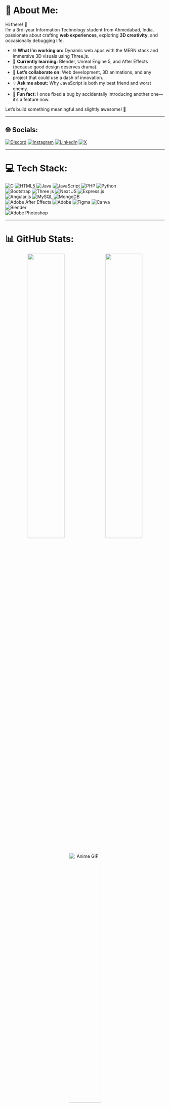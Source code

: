 # 💫 About Me:
Hi there! 👋  
I’m a 3rd-year Information Technology student from Ahmedabad, India, passionate about crafting **web experiences**, exploring **3D creativity**, and occasionally debugging life.  

- 🌐 **What I’m working on:** Dynamic web apps with the MERN stack and immersive 3D visuals using Three.js.  
- 🎨 **Currently learning:** Blender, Unreal Engine 5, and After Effects (because good design deserves drama).  
- 🤝 **Let’s collaborate on:** Web development, 3D animations, and any project that could use a dash of innovation.  
- 💡 **Ask me about:** Why JavaScript is both my best friend and worst enemy.  
- 🎯 **Fun fact:** I once fixed a bug by accidentally introducing another one—it’s a feature now.  

Let’s build something meaningful and slightly awesome! 🚀  

---

## 🌐 Socials:
[![Discord](https://img.shields.io/badge/Discord-%237289DA.svg?logo=discord&logoColor=white)](https://discord.gg/https://discord.com/channels/eztaurus) 
[![Instagram](https://img.shields.io/badge/Instagram-%23E4405F.svg?logo=Instagram&logoColor=white)](https://instagram.com/https://www.instagram.com/whattheduck_vrj/) 
[![LinkedIn](https://img.shields.io/badge/LinkedIn-%230077B5.svg?logo=linkedin&logoColor=white)](https://linkedin.com/in/https://www.linkedin.com/in/vraj-lakum-56671233b?utm_source=share&utm_campaign=share_via&utm_content=profile&utm_medium=ios_app) 
[![X](https://img.shields.io/badge/X-black.svg?logo=X&logoColor=white)](https://x.com/https://x.com/lost_vraj)  

---

# 💻 Tech Stack:
![C](https://img.shields.io/badge/c-%2300599C.svg?style=for-the-badge&logo=c&logoColor=white) 
![HTML5](https://img.shields.io/badge/html5-%23E34F26.svg?style=for-the-badge&logo=html5&logoColor=white) 
![Java](https://img.shields.io/badge/java-%23ED8B00.svg?style=for-the-badge&logo=openjdk&logoColor=white) 
![JavaScript](https://img.shields.io/badge/javascript-%23323330.svg?style=for-the-badge&logo=javascript&logoColor=%23F7DF1E) 
![PHP](https://img.shields.io/badge/php-%23777BB4.svg?style=for-the-badge&logo=php&logoColor=white) 
![Python](https://img.shields.io/badge/python-3670A0?style=for-the-badge&logo=python&logoColor=ffdd54)  
![Bootstrap](https://img.shields.io/badge/bootstrap-%238511FA.svg?style=for-the-badge&logo=bootstrap&logoColor=white) 
![Three js](https://img.shields.io/badge/threejs-black?style=for-the-badge&logo=three.js&logoColor=white) 
![Next JS](https://img.shields.io/badge/Next-black?style=for-the-badge&logo=next.js&logoColor=white) 
![Express.js](https://img.shields.io/badge/express.js-%23404d59.svg?style=for-the-badge&logo=express&logoColor=%2361DAFB)  
![Angular.js](https://img.shields.io/badge/angular.js-%23E23237.svg?style=for-the-badge&logo=angularjs&logoColor=white) 
![MySQL](https://img.shields.io/badge/mysql-4479A1.svg?style=for-the-badge&logo=mysql&logoColor=white) 
![MongoDB](https://img.shields.io/badge/MongoDB-%234ea94b.svg?style=for-the-badge&logo=mongodb&logoColor=white)  
![Adobe After Effects](https://img.shields.io/badge/Adobe%20After%20Effects-9999FF.svg?style=for-the-badge&logo=Adobe%20After%20Effects&logoColor=white) 
![Adobe](https://img.shields.io/badge/adobe-%23FF0000.svg?style=for-the-badge&logo=adobe&logoColor=white) 
![Figma](https://img.shields.io/badge/figma-%23F24E1E.svg?style=for-the-badge&logo=figma&logoColor=white) 
![Canva](https://img.shields.io/badge/Canva-%2300C4CC.svg?style=for-the-badge&logo=Canva&logoColor=white)  
![Blender](https://img.shields.io/badge/blender-%23F5792A.svg?style=for-the-badge&logo=blender&logoColor=white)  
![Adobe Photoshop](https://img.shields.io/badge/adobe%20photoshop-%2331A8FF.svg?style=for-the-badge&logo=adobe%20photoshop&logoColor=white)  

---

# 📊 GitHub Stats:

<div align="center">
  <img src="https://github-readme-stats.vercel.app/api?username=vrajlk&theme=dark&hide_border=false&include_all_commits=true&count_private=true" width="48%"/>
  <img src="https://github-readme-stats.vercel.app/api/top-langs/?username=vrajlk&theme=dark&hide_border=false&layout=compact" width="48%"/>
</div>  

<div align="center">
  <img src="https://lh3.googleusercontent.com/a/ACg8ocJFu9Tsx5NXwhHwndRlELZU-BYNBNgADxL6Er6bBS3kbmBUnAqJ=s288-c-no" alt="Anime GIF" width="45%" style="border-radius: 10px; margin-top: 20px;"/>
</div>

<!-- Hidden Streak Stats -->
<!-- Uncomment this section when the streak is visible -->
<!-- <img src="https://github-readme-streak-stats.herokuapp.com/?user=vrajlk&theme=dark&hide_border=false" width="49%" /> -->

---

### ✍️ Random Dev Quote:
![](https://quotes-github-readme.vercel.app/api?type=horizontal&theme=radical)

---

### 🔝 Top Contributed Repo:
![](https://github-contributor-stats.vercel.app/api?username=vrajlk&limit=5&theme=dark&combine_all_yearly_contributions=true)

---

<!-- Proudly created with GPRM ( https://gprm.itsvg.in ) -->
